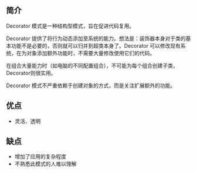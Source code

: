 ## 简介
Decorator 模式是一种结构型模式，旨在促进代码复用。

Decorator 提供了将行为动态添加至系统的能力。想法是：装饰器本身对于类的基本功能不是必要的，否则就可以归并到超类本身了。Decorator 可以修改现有系统，在为对象添加额外功能时，不需要大量修改使用它们的代码。

在组合大量能力时（如电脑的不同配置组合），不可能为每个组合创建子类，Decorator则很实用。

Decorator 模式不严重依赖于创建对象的方式，而是关注扩展额外的功能。


## 优点
* 灵活、透明

## 缺点
* 增加了应用的复杂程度
* 不熟悉此模式的人难以理解


